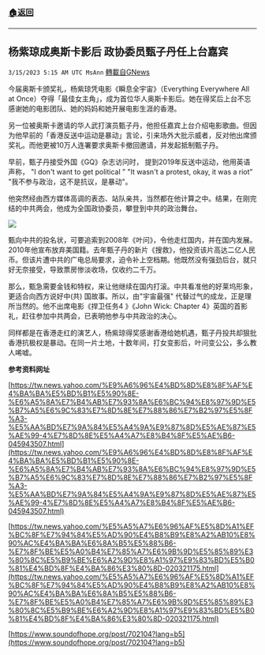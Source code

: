 ###  [:house:返回](README.md)
---


## 杨紫琼成奥斯卡影后    政协委员甄子丹任上台嘉宾
`3/15/2023 5:15 AM UTC MsAnn` [轉載自GNews](https://gnews.org/articles/1015093)

今届奥斯卡颁奖礼，杨紫琼凭电影《瞬息全宇宙》（Everything Everywhere All at Once）夺得「最佳女主角」，成为首位华人奥斯卡影后。她在得奖后上台不忘感谢她的电影团队、她的妈妈和她开展电影生涯的香港。

另一位被奥斯卡邀请的华人武打演员甄子丹，他担任嘉宾上台介绍电影歌曲。但因为他早前的「香港反送中运动是暴动」言论，引来场外大批示威者，反对他出席颁奖礼。而他更被10万人连署要求奥斯卡撤回邀请，并发起抵制甄子丹。

早前，甄子丹接受外国《GQ》杂志访问时， 提到2019年反送中运动，他用英语声称， "I don't want to get political ” "It wasn't a protest, okay, it was a riot” "我不参与政治，这不是抗议，是暴动"。

他突然经由西方媒体高调的表态、站队亲共，当然都在他计算之中。结果，在刚完结的中共两会，他成为全国政协委员，攀登到中共的政治舞台。


![](https://i.imgur.com/1U8hx6q.jpg)


甄向中共的投名状，可要追索到2008年《叶问》，令他走红国内，并在国内发展。 2010年他宣布放弃美国籍。去年甄子丹的新片《搜救》，他投资该片高达二亿人民币。但该片遭中共的广电总局要求，迫令补上空档期。他既然没有强劲后台，就只好无奈接受，导致票房惨淡收场，仅收约二千万。

那么，甄急需要金钱和特权，来让他继续在国内打滚。中共看准他的好莱坞形象，更适合向西方说好中(共) 国故事。所以，由"宇宙最强" 代替过气的成龙，正是理所当然的。他不出席电影《捍卫任务4 》《John Wick: Chapter 4》英国的首影礼，赶往参加中共两会，已表明他参与中共政治的决心。

同样都是在香港走红的演艺人，杨紫琼得奖感谢香港给她机遇，甄子丹投共却狠批香港抗极权是暴动。在同一片土地，十数年间，打女变影后，叶问变公公，多么教人唏嘘。

**参考资料网址**

[https://tw.news.yahoo.com/%E9%A6%96%E4%BD%8D%E8%8F%AF%E4%BA%BA%E5%BD%B1%E5%90%8E-%E6%A5%8A%E7%B4%AB%E7%93%8A%E6%BC%94%E8%97%9D%E5%B7%A5%E6%9C%83%E7%8D%8E%E7%88%86%E7%B2%97%E5%8F%A3-%E5%AA%BD%E7%9A%84%E5%A4%9A%E9%87%8D%E5%AE%87%E5%AE%99-4%E7%8D%8E%E5%A4%A7%E8%B4%8F%E5%AE%B6-045943507.html](https://tw.news.yahoo.com/%E9%A6%96%E4%BD%8D%E8%8F%AF%E4%BA%BA%E5%BD%B1%E5%90%8E-%E6%A5%8A%E7%B4%AB%E7%93%8A%E6%BC%94%E8%97%9D%E5%B7%A5%E6%9C%83%E7%8D%8E%E7%88%86%E7%B2%97%E5%8F%A3-%E5%AA%BD%E7%9A%84%E5%A4%9A%E9%87%8D%E5%AE%87%E5%AE%99-4%E7%8D%8E%E5%A4%A7%E8%B4%8F%E5%AE%B6-045943507.html)  
  
[https://tw.news.yahoo.com/%E5%A5%A7%E6%96%AF%E5%8D%A1%EF%BC%8F%E7%94%84%E5%AD%90%E4%B8%B9%E8%A2%AB10%E8%90%AC%E4%BA%BA%E6%8A%B5%E5%88%B6-%E7%8F%BE%E5%A0%B4%E7%85%A7%E6%9B%9D%E5%85%89%E3%80%8C%E5%B9%BE%E6%A2%9D%E8%A1%97%E9%83%BD%E5%B0%81%E4%BD%8F%E4%BA%86%E3%80%8D-020321175.html](https://tw.news.yahoo.com/%E5%A5%A7%E6%96%AF%E5%8D%A1%EF%BC%8F%E7%94%84%E5%AD%90%E4%B8%B9%E8%A2%AB10%E8%90%AC%E4%BA%BA%E6%8A%B5%E5%88%B6-%E7%8F%BE%E5%A0%B4%E7%85%A7%E6%9B%9D%E5%85%89%E3%80%8C%E5%B9%BE%E6%A2%9D%E8%A1%97%E9%83%BD%E5%B0%81%E4%BD%8F%E4%BA%86%E3%80%8D-020321175.html)

[https://www.soundofhope.org/post/702104?lang=b5](https://www.soundofhope.org/post/702104?lang=b5)
